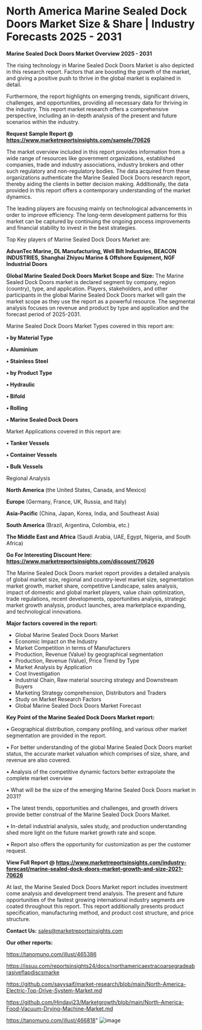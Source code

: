 # North America Marine Sealed Dock Doors Market Size & Share | Industry Forecasts 2025 - 2031

<Strong> Marine Sealed Dock Doors Market Overview 2025 - 2031</strong>

The rising technology in Marine Sealed Dock Doors Market is also depicted in this research report. Factors that are boosting the growth of the market, and giving a positive push to thrive in the global market is explained in detail.

Furthermore, the report highlights on emerging trends, significant drivers, challenges, and opportunities, providing all necessary data for thriving in the industry. This report market research offers a comprehensive perspective, including an in-depth analysis of the present and future scenarios within the industry.

<strong>Request Sample Report @ <a href=https://www.marketreportsinsights.com/sample/70626>https://www.marketreportsinsights.com/sample/70626</a></strong>

The market overview included in this report provides information from a wide range of resources like government organizations, established companies, trade and industry associations, industry brokers and other such regulatory and non-regulatory bodies. The data acquired from these organizations authenticate the Marine Sealed Dock Doors research report, thereby aiding the clients in better decision making. Additionally, the data provided in this report offers a contemporary understanding of the market dynamics.

The leading players are focusing mainly on technological advancements in order to improve efficiency. The long-term development patterns for this market can be captured by continuing the ongoing process improvements and financial stability to invest in the best strategies.

Top Key players of Marine Sealed Dock Doors Market are:

<strong>AdvanTec Marine, DL Manufacturing, Well Bilt Industries, BEACON INDUSTRIES, Shanghai Zhiyou Marine & Offshore Equipment, NGF Industrial Doors</strong>

<strong><b>Global Marine Sealed Dock Doors Market Scope and Size:</b></strong>
The Marine Sealed Dock Doors market is declared segment by company, region (country), type, and application. Players, stakeholders, and other participants in the global Marine Sealed Dock Doors market will gain the market scope as they use the report as a powerful resource. The segmental analysis focuses on revenue and product by type and application and the forecast period of 2025-2031.

Marine Sealed Dock Doors Market Types covered in this report are:

<strong>• by Material Type

• Aluminium

• Stainless Steel

• by Product Type

• Hydraulic

• Bifold

• Rolling

• Marine Sealed Dock Doors</strong>

Market Applications covered in this report are:

<strong>• Tanker Vessels

• Container Vessels

• Bulk Vessels</strong> 

Regional Analysis

<strong>North America</strong> (the United States, Canada, and Mexico)

<strong>Europe</strong> (Germany, France, UK, Russia, and Italy)

<strong>Asia-Pacific</strong> (China, Japan, Korea, India, and Southeast Asia)

<strong>South America</strong> (Brazil, Argentina, Colombia, etc.)

<strong>The Middle East and Africa</strong> (Saudi Arabia, UAE, Egypt, Nigeria, and South Africa)

<strong>Go For Interesting Discount Here: <a href=https://www.marketreportsinsights.com/discount/70626>https://www.marketreportsinsights.com/discount/70626</a></strong>

The Marine Sealed Dock Doors market report provides a detailed analysis of global market size, regional and country-level market size, segmentation market growth, market share, competitive Landscape, sales analysis, impact of domestic and global market players, value chain optimization, trade regulations, recent developments, opportunities analysis, strategic market growth analysis, product launches, area marketplace expanding, and technological innovations.

<strong><b>Major factors covered in the report:</b></strong>
<ul>
  <li>Global Marine Sealed Dock Doors Market </li>
  <li>Economic Impact on the Industry</li>
  <li>Market Competition in terms of Manufacturers</li>
  <li>Production, Revenue (Value) by geographical segmentation</li>
  <li>Production, Revenue (Value), Price Trend by Type</li>
  <li>Market Analysis by Application</li>
  <li>Cost Investigation</li>
  <li>Industrial Chain, Raw material sourcing strategy and Downstream Buyers</li>
  <li>Marketing Strategy comprehension, Distributors and Traders</li>
  <li>Study on Market Research Factors</li>
  <li>Global Marine Sealed Dock Doors Market Forecast</li>
</ul>

<strong><b>Key Point of the Marine Sealed Dock Doors Market report:</b></strong>

• Geographical distribution, company profiling, and various other market segmentation are provided in the report.

• For better understanding of the global Marine Sealed Dock Doors market status, the accurate market valuation which comprises of size, share, and revenue are also covered.

• Analysis of the competitive dynamic factors better extrapolate the complete market overview

• What will be the size of the emerging Marine Sealed Dock Doors market in 2031?

• The latest trends, opportunities and challenges, and growth drivers provide better construal of the Marine Sealed Dock Doors Market.

• In-detail industrial analysis, sales study, and production understanding shed more light on the future market growth rate and scope.

• Report also offers the opportunity for customization as per the customer request.

<strong><b>View Full Report @ <a href=https://www.marketreportsinsights.com/industry-forecast/marine-sealed-dock-doors-market-growth-and-size-2021-70626>https://www.marketreportsinsights.com/industry-forecast/marine-sealed-dock-doors-market-growth-and-size-2021-70626</a></b></strong>


At last, the Marine Sealed Dock Doors Market report includes investment come analysis and development trend analysis. The present and future opportunities of the fastest growing international industry segments are coated throughout this report. This report additionally presents product specification, manufacturing method, and product cost structure, and price structure.

<strong>Contact Us:</strong>
sales@marketreportsinsights.com

<strong>Our other reports:</strong>

<a href=https://tanomuno.com/illust/465386>https://tanomuno.com/illust/465386</a>

<a href=https://issuu.com/reportsinsights24/docs/northamericaextracoarsegradeabrasiveflapdiscsmarke>https://issuu.com/reportsinsights24/docs/northamericaextracoarsegradeabrasiveflapdiscsmarke</a>

<a href=https://github.com/sayysaif/market-research/blob/main/North-America-Electric-Top-Drive-System-Market.md>https://github.com/sayysaif/market-research/blob/main/North-America-Electric-Top-Drive-System-Market.md</a>

<a href=https://github.com/Hindavi23/Marketgrowth/blob/main/North-America-Food-Vacuum-Drying-Machine-Market.md>https://github.com/Hindavi23/Marketgrowth/blob/main/North-America-Food-Vacuum-Drying-Machine-Market.md</a>

<a href=https://tanomuno.com/illust/466818>https://tanomuno.com/illust/466818</a>"
![image](https://github.com/user-attachments/assets/be8edb40-f80e-4920-a79f-1a91410f1b72)
